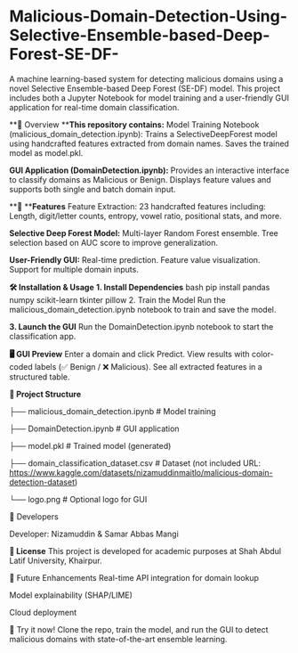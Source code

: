# Malicious-Domain-Detection-Using-Selective-Ensemble-based-Deep-Forest-SE-DF-
A machine learning-based system for detecting malicious domains using a novel Selective Ensemble-based Deep Forest (SE-DF) model. This project includes both a Jupyter Notebook for model training and a user-friendly GUI application for real-time domain classification.

**📌 Overview
****This repository contains:**
Model Training Notebook (malicious_domain_detection.ipynb):
Trains a SelectiveDeepForest model using handcrafted features extracted from domain names.
Saves the trained model as model.pkl.

**GUI Application (DomainDetection.ipynb):**
Provides an interactive interface to classify domains as Malicious or Benign.
Displays feature values and supports both single and batch domain input.

**🧠 ****Features**
Feature Extraction: 23 handcrafted features including:
Length, digit/letter counts, entropy, vowel ratio, positional stats, and more.

**Selective Deep Forest Model:**
Multi-layer Random Forest ensemble.
Tree selection based on AUC score to improve generalization.

**User-Friendly GUI:**
Real-time prediction.
Feature value visualization.
Support for multiple domain inputs.

**🛠️ Installation & Usage**
**1. Install Dependencies**
bash
pip install pandas numpy scikit-learn tkinter pillow
2. Train the Model
Run the malicious_domain_detection.ipynb notebook to train and save the model.

**3. Launch the GUI**
Run the DomainDetection.ipynb notebook to start the classification app.

**🖥️ GUI Preview**
Enter a domain and click Predict.
View results with color-coded labels (✅ Benign / ❌ Malicious).
See all extracted features in a structured table.

**📁 Project Structure**

├── malicious_domain_detection.ipynb  # Model training

├── DomainDetection.ipynb             # GUI application

├── model.pkl                         # Trained model (generated)

├── domain_classification_dataset.csv # Dataset (not included URL: https://www.kaggle.com/datasets/nizamuddinmaitlo/malicious-domain-detection-dataset)

└── logo.png                          # Optional logo for GUI

👥 Developers

Developer: Nizamuddin & Samar Abbas Mangi

**📜 License**
This project is developed for academic purposes at Shah Abdul Latif University, Khairpur.

🔮 Future Enhancements
Real-time API integration for domain lookup

Model explainability (SHAP/LIME)

Cloud deployment

🚀 Try it now!
Clone the repo, train the model, and run the GUI to detect malicious domains with state-of-the-art ensemble learning.


